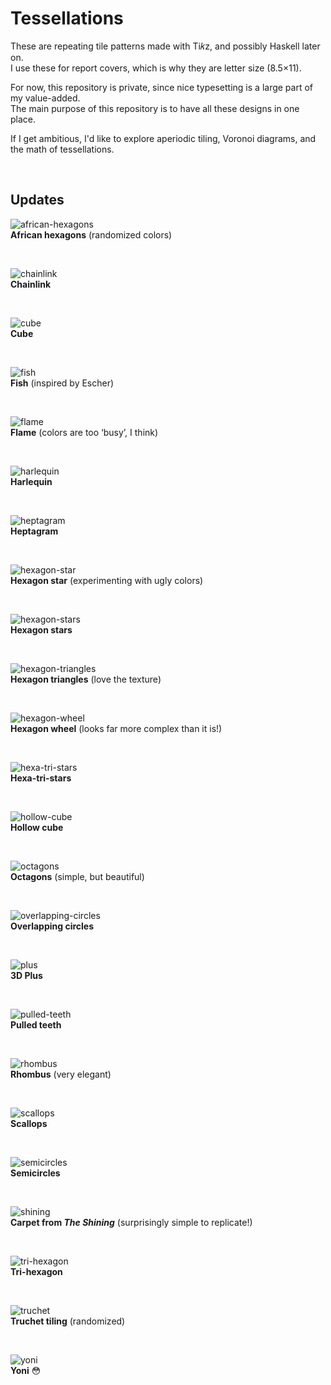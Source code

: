 # Tessellations

These are repeating tile patterns made with Ti𝑘z, and possibly Haskell later on.
<br>I use these for report covers, which is why they are letter size (8.5×11).

For now, this repository is private, since nice typesetting is a large part of my value-added.
<br>The main purpose of this repository is to have all these designs in one place.

If I get ambitious, I'd like to explore aperiodic tiling, Voronoi diagrams, and the math of tessellations.

&nbsp;

## Updates

![african-hexagons](/pics/african-hexagons.png)
<br><b>African hexagons</b> (randomized colors)

&nbsp;

![chainlink](/pics/chainlink.png)
<br><b>Chainlink</b>

&nbsp;

![cube](/pics/cube.png)
<br><b>Cube</b>

&nbsp;

![fish](/pics/fish.png)
<br><b>Fish</b> (inspired by Escher)

&nbsp;

![flame](/pics/flame.png)
<br><b>Flame</b> (colors are too ‘busy’, I think)

&nbsp;

![harlequin](/pics/harlequin.png)
<br><b>Harlequin</b>

&nbsp;

![heptagram](/pics/heptagram.png)
<br><b>Heptagram</b>

&nbsp;

![hexagon-star](/pics/hexagon-star.png)
<br><b>Hexagon star</b> (experimenting with ugly colors)

&nbsp;

![hexagon-stars](/pics/hexagon-stars.png)
<br><b>Hexagon stars</b>

&nbsp;

![hexagon-triangles](/pics/hexagon-triangles.png)
<br><b>Hexagon triangles</b> (love the texture)

&nbsp;

![hexagon-wheel](/pics/hexagon-wheel.png)
<br><b>Hexagon wheel</b> (looks far more complex than it is!)

&nbsp;

![hexa-tri-stars](/pics/hexa-tri-stars.png)
<br><b>Hexa-tri-stars</b>

&nbsp;

![hollow-cube](/pics/hollow-cube.png)
<br><b>Hollow cube</b>

&nbsp;

![octagons](/pics/octagons.png)
<br><b>Octagons</b> (simple, but beautiful)

&nbsp;

![overlapping-circles](/pics/overlapping-circles.png)
<br><b>Overlapping circles</b>

&nbsp;

![plus](/pics/plus.png)
<br><b>3D Plus</b>

&nbsp;

![pulled-teeth](/pics/pulled-teeth.png)
<br><b>Pulled teeth</b>

&nbsp;

![rhombus](/pics/rhombus.png)
<br><b>Rhombus</b> (very elegant)

&nbsp;

![scallops](/pics/scallops.png)
<br><b>Scallops</b>

&nbsp;

![semicircles](/pics/semicircles.png)
<br><b>Semicircles</b>

&nbsp;

![shining](/pics/shining.png)
<br><b>Carpet from <i>The Shining</i></b> (surprisingly simple to replicate!)

&nbsp;

![tri-hexagon](/pics/tri-hexagon.png)
<br><b>Tri-hexagon</b>

&nbsp;

![truchet](/pics/truchet.png)
<br><b>Truchet tiling</b> (randomized)

&nbsp;

![yoni](/pics/yoni.png)
<br><b>Yoni</b> 😳

&nbsp;
